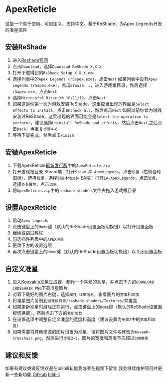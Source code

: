 # ApexReticle

这是一个易于使用、可自定义、支持中文、基于ReShade、为Apex Legends开发的准星插件

## 安装ReShade

1. 进入[Reshade官网](https://reshade.me/)
2. 点击`Download`，选择`Download ReShade X.X.X`
3. 打开下载得到的`ReShade_Setup_X.X.X.exe`
4. 选择列表中的`Apex Legends (r5apex.exe)`，点击`Next`
   如果列表中没有`Apex Legends (r5apex.exe)`，点击`Browse...`，进入游戏根目录，然后选择`r5apex.exe`，点击`Next`
5. 选择`Microsoft® DirectX® 10/11/12`，点击`Next`
6. 如果这是你第一次为游戏安装ReShade，这里应当出现的界面是`Select effects to install`，点击`Uncheck all`，然后点击`Next`
   如果以前你曾为游戏安装过ReShade，这里出现的界面可能会是`Select the operation to perform:`，建议选择`Uninstall ReShade and effects`，然后点击`Next`,之后点击`Back`，再重复`步骤4~6`
7. 等待下载完成，然后点击`Finish`

## 安装ApexReticle

1. 下载ApexReticle[最新发行版](releases/latest)中的`ApexReticle.zip`
2. 打开游戏根目录
   Steam端：打开`Steam-库-ApexLegends`，点击`设置`（右侧齿轮图标），选择`管理`，选择`浏览本地文件`
   EA端：打开`EA-ApexLegends`，点击`管理`，选择`查看属性`，点击`浏览`
3. 将`ApexReticle.zip`中的`reshade-shaders`文件夹拖入游戏根目录

## 设置ApexReticle

1. 启动`Apex Legends`
2. 点击键盘上的`Home`键（默认的ReShade设置面板切换键）以打开设置面板
3. 继续或跳过教程
4. 勾选插件列表中的`APEX准星`
5. 更改下方的设置选项
6. 再次点击键盘上的`Home`键（默认的ReShade设置面板切换键）以关闭设置面板

## 自定义准星

1. 进入[Koovak's准星生成器](https://crosshair.themeta.gg/)，制作一个喜爱的准星，并点击下方的`DOWNLOAD CROSSHAIR PNG`下载准星图片
2. 对着下载好的图片右键，选择`属性-详细信息`，查看图片的`宽度`和`高度`
3. 将准星图片复制到`游戏根目录/reshade-shaders/Textures/`并覆盖
4. 如果更新准星时游戏正在运行，点击键盘上的`Home`键（默认的ReShade设置面板切换键），然后点击下方的`重新加载`
5. 在设置选项中调整自定义准星的宽度和高度（建议设置为`步骤2`中的`宽度`和`高度`）
6. 如果需要将其他来源的图片设置为准星，请将图片文件名修改为`KovaaK-Crosshair.png`，然后进行`步骤2~5`，图片的宽度和高度不应超过`500像素`

## 建议和反馈

如果有建议或者反馈欢迎在bilibili私信我或者在视频下留言
我会继续维护项目并更新一些新功能
[GitHub](https://github.com/roundRekt)
[bilibili](https://space.bilibili.com/2122119709)
